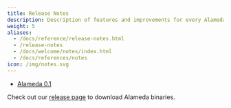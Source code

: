 ```yaml
---
title: Release Notes
description: Description of features and improvements for every Alameda release.
weight: 5
aliases:
  - /docs/reference/release-notes.html
  - /release-notes
  - /docs/welcome/notes/index.html
  - /docs/references/notes
icon: /img/notes.svg
---
```


- [Alameda 0.1](./0.1)

Check out our [release page](https://github.com/containers-ai/alameda/releases) to download Alameda binaries.
